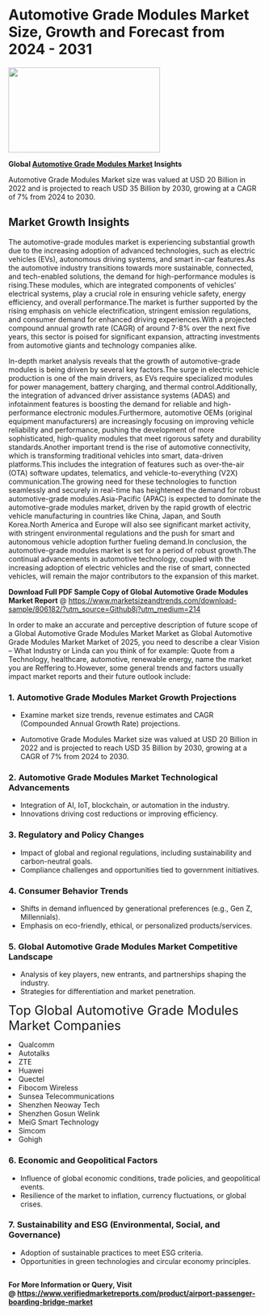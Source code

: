 <H1>Automotive Grade Modules Market Size, Growth and Forecast from 2024 - 2031</H1><img class="aligncenter size-medium wp-image-584254" src="https://thirdeyenews.in/wp-content/uploads/2024/09/Global-Market-Research-300x168.jpeg" alt="" width="300" height="168" /><p><strong>Global&nbsp;<a href="https://www.marketsizeandtrends.com/download-sample/806182/?utm_source=Github8j?utm_medium=214">Automotive Grade Modules Market</a> Insights</strong></p><p>Automotive Grade Modules Market size was valued at USD 20 Billion in 2022 and is projected to reach USD 35 Billion by 2030, growing at a CAGR of 7% from 2024 to 2030.</p><p><h2>Market Growth Insights</h2> <p>The automotive-grade modules market is experiencing substantial growth due to the increasing adoption of advanced technologies, such as electric vehicles (EVs), autonomous driving systems, and smart in-car features.As the automotive industry transitions towards more sustainable, connected, and tech-enabled solutions, the demand for high-performance modules is rising.These modules, which are integrated components of vehicles' electrical systems, play a crucial role in ensuring vehicle safety, energy efficiency, and overall performance.The market is further supported by the rising emphasis on vehicle electrification, stringent emission regulations, and consumer demand for enhanced driving experiences.With a projected compound annual growth rate (CAGR) of around 7-8% over the next five years, this sector is poised for significant expansion, attracting investments from automotive giants and technology companies alike.</p> <p>In-depth market analysis reveals that the growth of automotive-grade modules is being driven by several key factors.The surge in electric vehicle production is one of the main drivers, as EVs require specialized modules for power management, battery charging, and thermal control.Additionally, the integration of advanced driver assistance systems (ADAS) and infotainment features is boosting the demand for reliable and high-performance electronic modules.Furthermore, automotive OEMs (original equipment manufacturers) are increasingly focusing on improving vehicle reliability and performance, pushing the development of more sophisticated, high-quality modules that meet rigorous safety and durability standards.Another important trend is the rise of automotive connectivity, which is transforming traditional vehicles into smart, data-driven platforms.This includes the integration of features such as over-the-air (OTA) software updates, telematics, and vehicle-to-everything (V2X) communication.The growing need for these technologies to function seamlessly and securely in real-time has heightened the demand for robust automotive-grade modules.Asia-Pacific (APAC) is expected to dominate the automotive-grade modules market, driven by the rapid growth of electric vehicle manufacturing in countries like China, Japan, and South Korea.North America and Europe will also see significant market activity, with stringent environmental regulations and the push for smart and autonomous vehicle adoption further fueling demand.In conclusion, the automotive-grade modules market is set for a period of robust growth.The continual advancements in automotive technology, coupled with the increasing adoption of electric vehicles and the rise of smart, connected vehicles, will remain the major contributors to the expansion of this market.</p> <p><span class=""><strong>Download Full PDF Sample Copy of Global Automotive Grade Modules Market Report</strong> @ <a href="https://www.marketsizeandtrends.com/download-sample/806182/?utm_source=Github8j?utm_medium=214" target="_blank">https://www.marketsizeandtrends.com/download-sample/806182/?utm_source=Github8j?utm_medium=214</a></span></p><p>In order to make an accurate and perceptive description of future scope of a Global&nbsp;Automotive Grade Modules Market Market as Global&nbsp;Automotive Grade Modules Market Market of 2025, you need to describe a clear Vision &ndash; What Industry or Linda can you think of for example: Quote from a Technology, healthcare, automotive, renewable energy, name the market you are Reffering to.However, some general trends and factors usually impact market reports and their future outlook include:</p><h3>1.&nbsp;<strong>Automotive Grade Modules Market Growth Projections</strong></h3><ul><li>Examine market size trends, revenue estimates and CAGR (Compounded Annual Growth Rate) projections.</li><li><p>Automotive Grade Modules Market size was valued at USD 20 Billion in 2022 and is projected to reach USD 35 Billion by 2030, growing at a CAGR of 7% from 2024 to 2030.</p></li></ul><h3>2.&nbsp;<strong>Automotive Grade Modules Market Technological Advancements</strong></h3><ul><li>Integration of AI, IoT, blockchain, or automation in the industry.</li><li>Innovations driving cost reductions or improving efficiency.</li></ul><h3>3.&nbsp;<strong>Regulatory and Policy Changes</strong></h3><ul><li>Impact of global and regional regulations, including sustainability and carbon-neutral goals.</li><li>Compliance challenges and opportunities tied to government initiatives.</li></ul><h3>4.&nbsp;<strong>Consumer Behavior Trends</strong></h3><ul><li>Shifts in demand influenced by generational preferences (e.g., Gen Z, Millennials).</li><li>Emphasis on eco-friendly, ethical, or personalized products/services.</li></ul><h3>5.&nbsp;<strong>Global Automotive Grade Modules Market Competitive Landscape</strong></h3><ul><li>Analysis of key players, new entrants, and partnerships shaping the industry.</li><li>Strategies for differentiation and market penetration.</li></ul><p data-pm-slice="1 1 []"><span style="color: inherit; font-family: inherit; font-size: 25px;">Top Global Automotive Grade Modules Market Companies</span></p><div class="" data-test-id=""><p><li>Qualcomm</li><li> Autotalks</li><li> ZTE</li><li> Huawei</li><li> Quectel</li><li> Fibocom Wireless</li><li> Sunsea Telecommunications</li><li> Shenzhen Neoway Tech</li><li> Shenzhen Gosun Welink</li><li> MeiG Smart Technology</li><li> Simcom</li><li> Gohigh</li></p></div><h3>6.&nbsp;<strong>Economic and Geopolitical Factors</strong></h3><ul><li>Influence of global economic conditions, trade policies, and geopolitical events.</li><li>Resilience of the market to inflation, currency fluctuations, or global crises.</li></ul><h3>7.&nbsp;<strong>Sustainability and ESG (Environmental, Social, and Governance)</strong></h3><ul><li>Adoption of sustainable practices to meet ESG criteria.</li><li>Opportunities in green technologies and circular economy principles.</li></ul><h2><strong style="font-size: 14px;">For More Information or Query, Visit @&nbsp;</strong><a style="background-color: #ffffff; font-size: 14px;" href="https://www.marketsizeandtrends.com/report/automotive-grade-modules-market/" target="_blank">https://www.verifiedmarketreports.com/product/airport-passenger-boarding-bridge-market</a></h2>